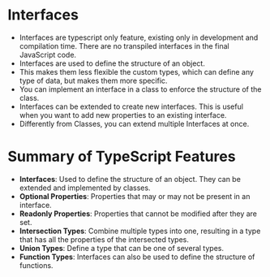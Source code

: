 # Interfaces
  - Interfaces are typescript only feature, existing only in development and compilation time. There are no transpiled interfaces in the final JavaScript code.
  - Interfaces are used to define the structure of an object.
  - This makes them less flexible the custom types, which can define any type of data, but makes them more specific.
  - You can implement an interface in a class to enforce the structure of the class.
  - Interfaces can be extended to create new interfaces. This is useful when you want to add new properties to an existing interface.
  - Differently from Classes, you can extend multiple Interfaces at once.

# Summary of TypeScript Features

- **Interfaces**: Used to define the structure of an object. They can be extended and implemented by classes.
- **Optional Properties**: Properties that may or may not be present in an interface.
- **Readonly Properties**: Properties that cannot be modified after they are set.
- **Intersection Types**: Combine multiple types into one, resulting in a type that has all the properties of the intersected types.
- **Union Types**: Define a type that can be one of several types.
- **Function Types**: Interfaces can also be used to define the structure of functions.